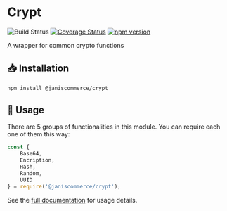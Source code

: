 # Crypt

![Build Status](https://github.com/janis-commerce/crypt/workflows/Build%20Status/badge.svg)
[![Coverage Status](https://coveralls.io/repos/github/janis-commerce/crypt/badge.svg?branch=master)](https://coveralls.io/github/janis-commerce/crypt?branch=master)
[![npm version](https://badge.fury.io/js/%40janiscommerce%2Fcrypt.svg)](https://www.npmjs.com/package/@janiscommerce/crypt)

A wrapper for common crypto functions

## :inbox_tray: Installation

```sh
npm install @janiscommerce/crypt
```

## :hammer: Usage

There are 5 groups of functionalities in this module. You can require each one of them this way:

```js
const {
	Base64,
	Encription,
	Hash,
	Random,
	UUID
} = require('@janiscommerce/crypt');
```

See the [full documentation](/docs/README.md) for usage details.
